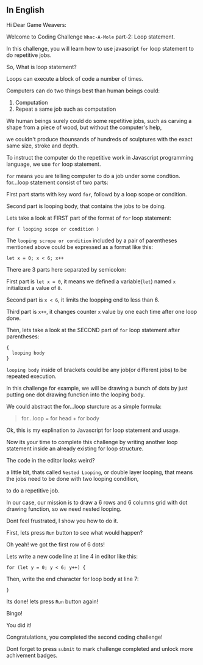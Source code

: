 ## In English

Hi Dear Game Weavers:

Welcome to Coding Challenge `Whac-A-Mole` part-2: Loop statement.

In this challenge, you will learn how to use javascript `for` loop statement to do repetitive jobs.

So, What is loop statement?

Loops can execute a block of code a number of times.

Computers can do two things best than human beings could:

1. Computation
2. Repeat a same job such as computation


We human beings surely could do some repetitive jobs, such as carving a shape from a piece of wood, but without the computer's help,

we couldn't produce thounsands of hundreds of sculptures with the exact same size, stroke and depth.

To instruct the computer do the repetitive work in Javascript programming language, we use `for` loop statement.

`for` means you are telling computer to do a job under some condtion. for...loop statement consist of two parts:

First part starts with key word `for`, followd by a loop scope or condition.

Second part is looping body, that contains the jobs to be doing.

Lets take a look at FIRST part of the format of `for` loop statement:

```
for ( looping scope or condition )
```

The `looping scrope or condition` included by a pair of parentheses mentioned above could be expressed as a format like this:

```
let x = 0; x < 6; x++
```

There are 3 parts here separated by semicolon:

First part is `let x = 0`, it means we defined a variable(`let`) named `x` initialized a value of `0`.

Second part is `x < 6`, it limits the loopping end to less than 6.

Third part is `x++`, it changes counter `x` value by one each time after one loop done.

Then, lets take a look at the SECOND part of `for` loop statement after parentheses:

```
{
  looping body
}
```

`looping body` inside of brackets could be any job(or different jobs) to be repeated execution.

In this challenge for example, we will be drawing a bunch of dots by just putting one dot drawing function into the looping body.


We could abstract the for...loop sturcture as a simple formula:

> for...loop = for head + for body

Ok, this is my explination to Javascript for loop statement and usage.

Now its your time to complete this challenge by writing another loop statement inside an already existing for loop structure.

The code in the editor looks weird?  

a little bit, thats called `Nested Looping`, or double layer looping, that means the jobs need to be done with two looping condition,

to do a repetitive job.

In our case, our mission is to draw a 6 rows and 6 columns grid with dot drawing function, so we need nested looping.

Dont feel frustrated, I show you how to do it.

First, lets press `Run` button to see what would happen?

Oh yeah! we got the first row of 6 dots!


Lets write a new code line at line 4 in editor like this:

```
for (let y = 0; y < 6; y++) {
```

Then, write the end character for loop body at line 7:

```
}
```

Its done! lets press `Run` button again!

Bingo!

You did it!

Congratulations, you completed the second coding challenge!

Dont forget to press `submit` to mark challenge completed and unlock more achivement badges.